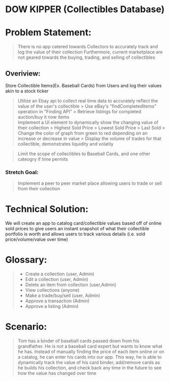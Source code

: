 # DOW KIPPER (Collectibles Database)

# Problem Statement:
> There is no app catered towards Collectors to accurately track and log the value of their collection
> Furthermore, current marketplace are not geared towards the buying, trading, and selling of collectibles

## Overiview:
Store Collectible Items(Ex. Baseball Cards) from Users and log their values akin to a stock ticker
> Utilize an Ebay api to collect real time data to accurately reflect the value of the user's collectible
    > Use eBay's "findCompletedItems" operation in "Finding API"
    > Retrieve listings for completed auction/buy it now items  
> Implement a UI element to dynamically show the changing value of their collection
    > Highest Sold Price
    > Lowest Sold Price
    > Last Sold
    > Change the color of graph from green to red depending on an increase or decrease in value
    > Display the volume of trades for that collectible, demonstrates liquidity and volatily 

> Limit the scope of collectibles to Baseball Cards, and one other cateogry if time permits

### Stretch Goal: 
> Implement a peer to peer market place allowing users to trade or sell from their collection 

# Technical Solution:
We will create an app to catalog card/collectible values based off of online sold prices to give users an instant snapshot of what their collectible portfolio is worth and allows users to track various details (i.e. sold price/volume/value over time)

# Glossary:
> - Create a collection (user, Admin)
> - Edit a collection (user, Admin)
> - Delete an item from collection (user,Admin)
> - View collections (anyone)
> - Make a trade/buy/sell (user, Admin)
> - Approve a transaction (Admin)
> - Approve a listing (Admin) 

# Scenario:
> Tom has a binder of baseball cards passed down from his grandfather. He is not a baseball card expert but wants to know what he has. Instead of manually finding the price of each item online or on a catalog, he can enter his cards into our app. This way, he is able to dynamically track the value of his card binder, add/remove cards as he builds his collection, and check back any time in the future to see how the value has changed over time
